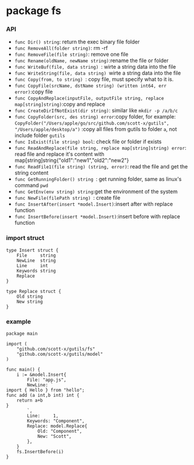 # package fs

### API
- `func Dir() string`: return the exec binary file folder
- `func RemoveAll(folder string)`: rm -rf
- `func RemoveFile(file string)`: remove one file
- `func Rename(oldName, newName string)`:rename the file or folder
- `func WriteBuf(file, data string) `: wirte a string data into the file
- `func WriteString(file, data string) `wirte a string data into the file
- `func Copy(from, to string) `: copy file, must specify what to it is.
- `func CopyFile(srcName, dstName string) (written int64, err error)`:copy file
- `func CopyAndReplace(inputFile, outputFile string, replace map[string]string)`:copy and replace
- `func CreateDirIfNotExist(dir string)`: similar like `mkdir -p /a/b/c`
- `func CopyFolder(src, des string) error`:copy folder, for example: `CopyFolder("/Users/apple/go/src/github.com/scott-x/gutils", "/Users/apple/desktop/a")` :copy all files from gutils to folder `a`, not include folder `gutils`
- `func IsExist(file string) bool`: check file or folder if exists
- `func ReadAndReplace(file string, replace map[string]string) error`: read file and replace it's content with map[string]string{"old1":"new1","old2":"new2"}
- `func ReadFile1(file string) (string, error)`: read the file and get the string content
- `func GetRunningFolder() string `: get running folder, same as linux's command `pwd`
- `func GetEnv(env string) string`:get the environment of the system
- `func NewFile(filePath string) `: create file
- `func InsertAfter(insert *model.Insert)`:insert after with replace function
- `func InsertBefore(insert *model.Insert)`:insert before with replace function

### import struct

```golang
type Insert struct {
	File     string
	NewLine  string
	Line     int
	Keywords string
	Replace
}

type Replace struct {
	Old string
	New string
}
```

### example

```golang
package main

import (
	"github.com/scott-x/gutils/fs"
	"github.com/scott-x/gutils/model"
)

func main() {
	i := &model.Insert{
		File: "app.js",
		NewLine: `
import { Hello } from "hello";
func add (a int,b int) int {
	return a+b
}
		`,
		Line:     1,
		Keywords: "Component",
		Replace: model.Replace{
			Old: "Component",
			New: "Scott",
		},
	}
	fs.InsertBefore(i)
}

```